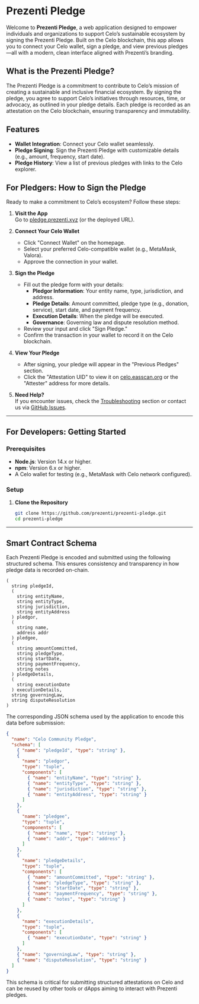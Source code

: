 # Prezenti Pledge

Welcome to **Prezenti Pledge**, a web application designed to empower individuals and organizations to support Celo’s sustainable ecosystem by signing the Prezenti Pledge. Built on the Celo blockchain, this app allows you to connect your Celo wallet, sign a pledge, and view previous pledges—all with a modern, clean interface aligned with Prezenti’s branding.

## What is the Prezenti Pledge?

The Prezenti Pledge is a commitment to contribute to Celo’s mission of creating a sustainable and inclusive financial ecosystem. By signing the pledge, you agree to support Celo’s initiatives through resources, time, or advocacy, as outlined in your pledge details. Each pledge is recorded as an attestation on the Celo blockchain, ensuring transparency and immutability.

## Features

- **Wallet Integration**: Connect your Celo wallet seamlessly.
- **Pledge Signing**: Sign the Prezenti Pledge with customizable details (e.g., amount, frequency, start date).
- **Pledge History**: View a list of previous pledges with links to the Celo explorer.

## For Pledgers: How to Sign the Pledge

Ready to make a commitment to Celo’s ecosystem? Follow these steps:

1. **Visit the App**  
   Go to [pledge.prezenti.xyz](https://pledge.prezenti.xyz) (or the deployed URL).

2. **Connect Your Celo Wallet**  
   - Click "Connect Wallet" on the homepage.
   - Select your preferred Celo-compatible wallet (e.g., MetaMask, Valora).
   - Approve the connection in your wallet.

3. **Sign the Pledge**  
   - Fill out the pledge form with your details:
     - **Pledgor Information**: Your entity name, type, jurisdiction, and address.
     - **Pledge Details**: Amount committed, pledge type (e.g., donation, service), start date, and payment frequency.
     - **Execution Details**: When the pledge will be executed.
     - **Governance**: Governing law and dispute resolution method.
   - Review your input and click "Sign Pledge."
   - Confirm the transaction in your wallet to record it on the Celo blockchain.

4. **View Your Pledge**  
   - After signing, your pledge will appear in the "Previous Pledges" section.
   - Click the "Attestation UID" to view it on [celo.easscan.org](https://celo.easscan.org) or the "Attester" address for more details.

5. **Need Help?**  
   If you encounter issues, check the [Troubleshooting](#troubleshooting) section or contact us via [GitHub Issues](https://github.com/prezenti/prezenti-pledge/issues).


---

## For Developers: Getting Started

### Prerequisites
- **Node.js**: Version 14.x or higher.
- **npm**: Version 6.x or higher.
- A Celo wallet for testing (e.g., MetaMask with Celo network configured).

### Setup
1. **Clone the Repository**  
   ```bash
   git clone https://github.com/prezenti/prezenti-pledge.git
   cd prezenti-pledge
   ```

---

## Smart Contract Schema

Each Prezenti Pledge is encoded and submitted using the following structured schema. This ensures consistency and transparency in how pledge data is recorded on-chain.

```solidity
(
  string pledgeId,
  (
    string entityName,
    string entityType,
    string jurisdiction,
    string entityAddress
  ) pledgor,
  (
    string name,
    address addr
  ) pledgee,
  (
    string amountCommitted,
    string pledgeType,
    string startDate,
    string paymentFrequency,
    string notes
  ) pledgeDetails,
  (
    string executionDate
  ) executionDetails,
  string governingLaw,
  string disputeResolution
)
```

The corresponding JSON schema used by the application to encode this data before submission:

```json
{
  "name": "Celo Community Pledge",
  "schema": [
    { "name": "pledgeId", "type": "string" },
    {
      "name": "pledgor",
      "type": "tuple",
      "components": [
        { "name": "entityName", "type": "string" },
        { "name": "entityType", "type": "string" },
        { "name": "jurisdiction", "type": "string" },
        { "name": "entityAddress", "type": "string" }
      ]
    },
    {
      "name": "pledgee",
      "type": "tuple",
      "components": [
        { "name": "name", "type": "string" },
        { "name": "addr", "type": "address" }
      ]
    },
    {
      "name": "pledgeDetails",
      "type": "tuple",
      "components": [
        { "name": "amountCommitted", "type": "string" },
        { "name": "pledgeType", "type": "string" },
        { "name": "startDate", "type": "string" },
        { "name": "paymentFrequency", "type": "string" },
        { "name": "notes", "type": "string" }
      ]
    },
    {
      "name": "executionDetails",
      "type": "tuple",
      "components": [
        { "name": "executionDate", "type": "string" }
      ]
    },
    { "name": "governingLaw", "type": "string" },
    { "name": "disputeResolution", "type": "string" }
  ]
}

```

This schema is critical for submitting structured attestations on Celo and can be reused by other tools or dApps aiming to interact with Prezenti pledges.
